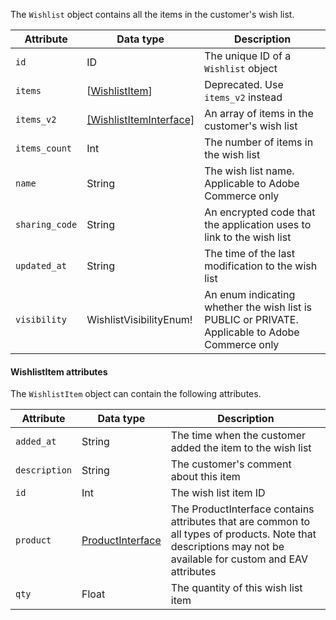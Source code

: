 The `Wishlist` object contains all the items in the customer's wish list.

Attribute | Data type | Description
--- | --- | ---
`id` | ID | The unique ID of a `Wishlist` object
`items` | [[WishlistItem](#wishlistitem-attributes)] | Deprecated. Use `items_v2` instead
`items_v2` | [[WishlistItemInterface]](../../graphql/schema/wishlist/interfaces/wishlist.md) | An array of items in the customer's wish list
`items_count` | Int | The number of items in the wish list
`name` | String | The wish list name. Applicable to Adobe Commerce only
`sharing_code` | String | An encrypted code that the application uses to link to the wish list
`updated_at` | String | The time of the last modification to the wish list
`visibility` | WishlistVisibilityEnum! | An enum indicating whether the wish list is PUBLIC or PRIVATE. Applicable to Adobe Commerce only

#### WishlistItem attributes

The `WishlistItem` object can contain the following attributes.

Attribute | Data type | Description
--- | --- | ---
`added_at` | String | The time when the customer added the item to the wish list
`description` | String | The customer's comment about this item
`id` | Int | The wish list item ID
`product` | [ProductInterface](../../graphql/schema/products/interfaces/types/index.md) | The ProductInterface contains attributes that are common to all types of products. Note that descriptions may not be available for custom and EAV attributes
`qty` | Float | The quantity of this wish list item
